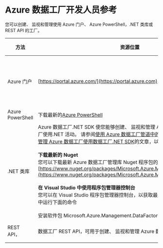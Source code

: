 <properties 
    pageTitle="Azure 数据工厂开发人员参考" 
    description="了解不同的方法来创建、 监视和管理 Azure 数据工厂"
    services="data-factory" 
    documentationCenter="" 
    authors="spelluru" 
    manager="jhubbard" 
    editor="monicar"/>

<tags 
    ms.service="data-factory" 
    ms.workload="data-services" 
    ms.tgt_pltfrm="na" 
    ms.devlang="na" 
    ms.topic="article" 
    ms.date="09/06/2016" 
    ms.author="spelluru"/>

# <a name="azure-data-factory-developer-reference"></a>Azure 数据工厂开发人员参考

您可以创建、 监视和管理使用 Azure 门户、 Azure PowerShell，.NET 类库或 REST API 的工厂。

方法 | 资源位置 | 开发人员参考
---------------------------------------------------- | ------------------------------ | -----------
Azure 门户  | [https://portal.azure.com/](https://portal.azure.com) | [学习如何使用 Azure 数据工厂 （Azure 门户）](data-factory-build-your-first-pipeline-using-editor.md)
Azure PowerShell | 下载最新的[Azure PowerShell](http://go.microsoft.com/?linkid=9811175&clcid=0x409) | [Cmdlet 引用](https://msdn.microsoft.com/library/dn820234.aspx) 
.NET 类库 | Azure 数据工厂.NET SDK 使您能够创建、 监视和管理 Azure 数据工厂和扩展数据工厂使用.NET 活动。 请参阅[使用 Azure 数据工厂管道中的自定义活动](data-factory-use-custom-activities.md)和[创建、 监视和管理 Azure 数据工厂使用数据工厂.NET SDK](data-factory-create-data-factories-programmatically.md)的文章，以帮助您入门。<br/><br/><b>下载最新的 Nuget</b><br/>您可以下载最新 Azure 数据工厂管理库 Nuget 程序包的来源︰ [https://www.nuget.org/packages/Microsoft.Azure.Management.DataFactories/](https://www.nuget.org/packages/Microsoft.Azure.Management.DataFactories/)<br/><br/>**在 Visual Studio 中使用程序包管理器控制台**<br/>您可以在 Visual Studio 程序包管理器控制台，以获取最新的 Azure 数据工厂管理库中运行下面的命令<br/><br/>安装软件包 Microsoft.Azure.Management.DataFactories | [.NET SDK 参考](https://msdn.microsoft.com/library/mt415893.aspx)
REST API， | 数据工厂 REST API，可用于创建、 监视和管理 Azure 数据工厂。 | [REST API 参考](https://msdn.microsoft.com/library/dn906738.aspx)


 

